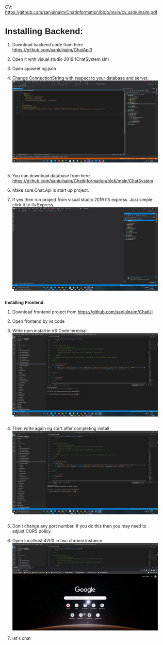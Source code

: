 CV: https://github.com/saniulnaim/ChatInformation/blob/main/cv_saniulnaim.pdf

<h1 style="font-family: sans-serif">Installing Backend:</h1>

1. Download backend code from here https://github.com/saniulnaim/ChatApi3 
2. Open it with visual studio 2019 (ChatSystem.sln)
3. Open appseeting.json
4. Change ConnectionString with respect to your database and server.
   <img src="https://github.com/saniulnaim/ChatApiAssignment/blob/main/appsetting.png" alt="" width="auto" height="auto">
5. You can download database from here https://github.com/saniulnaim/ChatInformation/blob/main/ChatSystem

6. Make sure Chat.Api is start up project.
7. If yes then run project from visual studio 2019 IIS express. Just simple click it to IIs Express.
   <img src="https://github.com/saniulnaim/ChatApiAssignment/blob/main/startup.png" alt="" width="auto" height="auto">




<b style="font-family: sans-serif">Installing Frontend:</b>
 
1. Download frontend project from https://github.com/saniulnaim/ChatUI

2. Open frontend by vs code
3. Write npm install in VS Code terminal
   <img src="https://github.com/saniulnaim/ChatApiAssignment/blob/main/npminstall.png" alt="" width="auto" height="auto">
4. Then write again ng start after completing install.
   <img src="https://github.com/saniulnaim/ChatApiAssignment/blob/main/ngstart.png" alt="" width="auto" height="auto">
12. Don't change any port number. If you do this then you may need to adjust CORS policy.
13. Open localhost:4200 in two chrome instance.
    <img src="https://github.com/saniulnaim/ChatApiAssignment/blob/main/localhost.png" alt="" width="auto" height="auto">
14. let's chat
